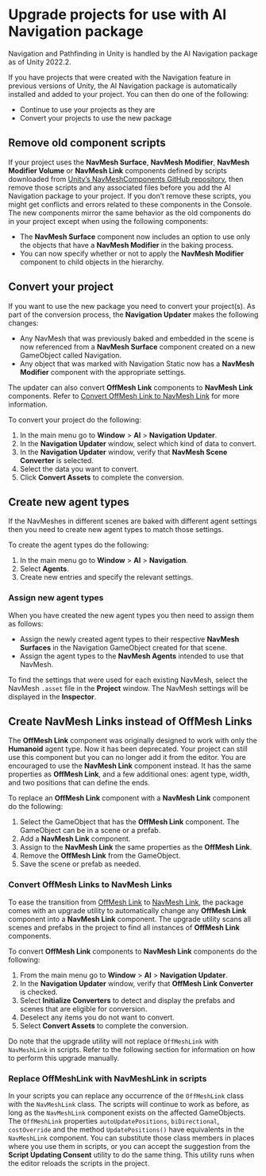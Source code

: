 # Upgrade projects for use with AI Navigation package

Navigation and Pathfinding in Unity is handled by the AI Navigation package as of Unity 2022.2.

If you have projects that were created with the Navigation feature in previous versions of Unity, the AI Navigation package is automatically installed and added to your project. You can then do one of the following:

- Continue to use your projects as they are
- Convert your projects to use the new package

## Remove old component scripts

If your project uses the **NavMesh Surface**, **NavMesh Modifier**, **NavMesh Modifier Volume** or **NavMesh Link** components defined by scripts downloaded from [Unity’s NavMeshComponents GitHub repository](https://github.com/Unity-Technologies/NavMeshComponents), then remove those scripts and any associated files before you add the AI Navigation package to your project. If you don’t remove these scripts, you might get conflicts and errors related to these components in the Console. The new components mirror the same behavior as the old components do in your project except when using the following components:

- The **NavMesh Surface** component now includes an option to use only the objects that have a **NavMesh Modifier** in the baking process.
- You can now specify whether or not to apply the **NavMesh Modifier** component to child objects in the hierarchy.

## Convert your project

If you want to use the new package you need to convert your project(s). As part of the conversion process, the **Navigation Updater** makes the following changes:

- Any NavMesh that was previously baked and embedded in the scene is now referenced from a **NavMesh Surface** component created on a new GameObject
 called Navigation.
- Any object that was marked with Navigation Static now has a **NavMesh Modifier** component with the appropriate settings.

The updater can also convert **OffMesh Link** components to **NavMesh Link** components. Refer to [Convert OffMesh Link to NavMesh Link](#convert-offmesh-link-to-navmesh-link) for more information.

To convert your project do the following:

1. In the main menu go to **Window** > **AI** > **Navigation Updater**.
2. In the **Navigation Updater** window, select which kind of data to convert.
2. In the **Navigation Updater** window, verify that **NavMesh Scene Converter** is selected.
4. Select the data you want to convert.
5. Click **Convert Assets** to complete the conversion.

## Create new agent types

If the NavMeshes in different scenes are baked with different agent settings then you need to create new agent types to match those settings.

To create the agent types do the following:

1. In the main menu go to **Window** > **AI** > **Navigation**.
2. Select **Agents**.
3. Create new entries and specify the relevant settings.

### Assign new agent types
When you have created the new agent types you then need to assign them as follows:

- Assign the newly created agent types to their respective **NavMesh Surfaces** in the Navigation GameObject created for that scene.
- Assign the agent types to the **NavMesh Agents** intended to use that NavMesh.

To find the settings that were used for each existing NavMesh, select the NavMesh `.asset` file in the **Project** window. The NavMesh settings will be displayed in the **Inspector**.

## Create NavMesh Links instead of OffMesh Links

The **OffMesh Link** component was originally designed to work with only the **Humanoid** agent type. Now it has been deprecated. Your project can still use this component but you can no longer add it from the editor. You are encouraged to use the **NavMesh Link** component instead. It has the same properties as **OffMesh Link**, and a few additional ones: agent type, width, and two positions that can define the ends.

To replace an **OffMesh Link** component with a **NavMesh Link** component do the following:

1. Select the GameObject that has the **OffMesh Link** component. The GameObject can be in a scene or a prefab.
2. Add a **NavMesh Link** component.
3. Assign to the **NavMesh Link** the same properties as the **OffMesh Link**.
4. Remove the **OffMesh Link** from the GameObject.
5. Save the scene or prefab as needed.


### Convert OffMesh Links to NavMesh Links

To ease the transition from [OffMesh Link](./OffMeshLink.md) to [NavMesh Link](./NavMeshLink.md), the package comes with an upgrade utility to automatically change any **OffMesh Link** component into a **NavMesh Link** component. The upgrade utility scans all scenes and prefabs in the project to find all instances of **OffMesh Link** components.

To convert **OffMesh Link** components to **NavMesh Link** components do the following:
1. From the main menu go to **Window** > **AI** > **Navigation Updater**.
2. In the **Navigation Updater** window, verify that **OffMesh Link Converter** is checked.
3. Select **Initialize Converters** to detect and display the prefabs and scenes that are eligible for conversion.
4. Deselect any items you do not want to convert.
5. Select **Convert Assets** to complete the conversion.

Do note that the upgrade utility will not replace `OffMeshLink` with `NavMeshLink` in scripts. Refer to the following section for information on how to perform this upgrade manually.

### Replace OffMeshLink with NavMeshLink in scripts

In your scripts you can replace any occurrence of the `OffMeshLink` class with the `NavMeshLink` class. The scripts will continue to work as before, as long as the `NavMeshLink` component exists on the affected GameObjects. The `OffMeshLink` properties `autoUpdatePositions`, `biDirectional`, `costOverride` and the method `UpdatePositions()` have equivalents in the `NavMeshLink` component. You can substitute those class members in places where you use them in scripts, or you can accept the suggestion from the **Script Updating Consent** utility to do the same thing. This utility runs when the editor reloads the scripts in the project.
